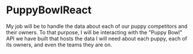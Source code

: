 # PuppyBowlReact
My job will be to handle the data about each of our puppy competitors and their owners. To that purpose, I will be interacting with the "Puppy Bowl" API we have built that hosts the data I will need about each puppy, each of its owners, and even the teams they are on.
